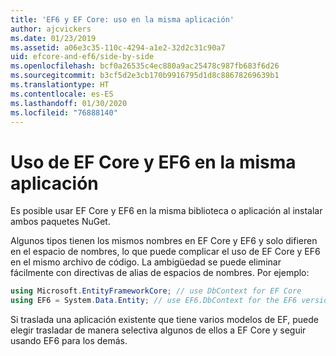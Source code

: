 ```yaml
---
title: 'EF6 y EF Core: uso en la misma aplicación'
author: ajcvickers
ms.date: 01/23/2019
ms.assetid: a06e3c35-110c-4294-a1e2-32d2c31c90a7
uid: efcore-and-ef6/side-by-side
ms.openlocfilehash: bcf0a26535c4ec880a9ac25478c987fb683f6d26
ms.sourcegitcommit: b3cf5d2e3cb170b9916795d1d8c88678269639b1
ms.translationtype: HT
ms.contentlocale: es-ES
ms.lasthandoff: 01/30/2020
ms.locfileid: "76888140"
---
```

# <a name="using-ef-core-and-ef6-in-the-same-application"></a>Uso de EF Core y EF6 en la misma aplicación

Es posible usar EF Core y EF6 en la misma biblioteca o aplicación al instalar ambos paquetes NuGet.

Algunos tipos tienen los mismos nombres en EF Core y EF6 y solo difieren en el espacio de nombres, lo que puede complicar el uso de EF Core y EF6 en el mismo archivo de código. La ambigüedad se puede eliminar fácilmente con directivas de alias de espacios de nombres. Por ejemplo:

``` csharp
using Microsoft.EntityFrameworkCore; // use DbContext for EF Core
using EF6 = System.Data.Entity; // use EF6.DbContext for the EF6 version
```

Si traslada una aplicación existente que tiene varios modelos de EF, puede elegir trasladar de manera selectiva algunos de ellos a EF Core y seguir usando EF6 para los demás.
